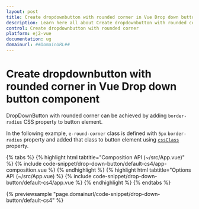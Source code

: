 ```yaml
---
layout: post
title: Create dropdownbutton with rounded corner in Vue Drop down button component | Syncfusion
description: Learn here all about Create dropdownbutton with rounded corner in Syncfusion Vue Drop down button component of Syncfusion Essential JS 2 and more.
control: Create dropdownbutton with rounded corner 
platform: ej2-vue
documentation: ug
domainurl: ##DomainURL##
---
```


# Create dropdownbutton with rounded corner in Vue Drop down button component

DropDownButton with rounded corner can be achieved by adding `border-radius` CSS property to button element.

In the following example, `e-round-corner` class is defined with `5px` `border-radius` property and added that class to button element using [`cssClass`](https://ej2.syncfusion.com/vue/documentation/api/drop-down-button/#cssclass) property.

{% tabs %}
{% highlight html tabtitle="Composition API (~/src/App.vue)" %}
{% include code-snippet/drop-down-button/default-cs4/app-composition.vue %}
{% endhighlight %}
{% highlight html tabtitle="Options API (~/src/App.vue) %}
{% include code-snippet/drop-down-button/default-cs4/app.vue %}
{% endhighlight %}
{% endtabs %}
        
{% previewsample "page.domainurl/code-snippet/drop-down-button/default-cs4" %}